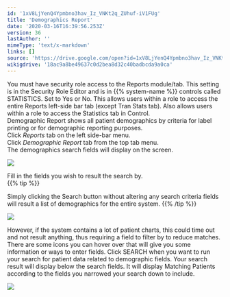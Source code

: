 ```yaml
---
id: '1xV8LjYenQ4Ypmbno3hav_Iz_VNKt2q_ZUhuf-iV1FUg'
title: 'Demographics Report'
date: '2020-03-16T16:39:56.253Z'
version: 36
lastAuthor: ''
mimeType: 'text/x-markdown'
links: []
source: 'https://drive.google.com/open?id=1xV8LjYenQ4Ypmbno3hav_Iz_VNKt2q_ZUhuf-iV1FUg'
wikigdrive: '18ac9a8be49637c0d2bea8d32c40badbcda9a0ca'
---
```

You must have security role access to the Reports module/tab. This setting is in the Security Role Editor and is in {{% system-name %}} controls called STATISTICS. Set to Yes or No. This allows users within a role to access the entire Reports left-side bar tab (except Tran Stats tab). Also allows users within a role to access the Statistics tab in Control.  
Demographic Report shows all patient demographics by criteria for label printing or for demographic reporting purposes.  
Click *Reports* tab on the left side-bar menu.  
Click *Demographic Report* tab from the top tab menu.  
The demographics search fields will display on the screen.

![](../demographics-report.assets/dcb0a391c643f6b7f83593cfcf745393.png)

Fill in the fields you wish to result the search by.  
{{% tip %}}

Simply clicking the Search button without altering any search criteria fields will result a list of demographics for the entire system.
{{% /tip %}}

![](../demographics-report.assets/d2212fa87261c8a3a13f037f867c86c9.png)

However, if the system contains a lot of patient charts, this could time out and not result anything, thus requiring a field to filter by to reduce matches.
There are some icons you can hover over that will give you some information or ways to enter fields.
Click SEARCH when you want to run your search for patient data related to demographic fields.
Your search result will display below the search fields. It will display Matching Patients according to the fields you narrowed your search down to include.

![](../demographics-report.assets/0aa5544f0dd8876a8c18a846e8b46c32.png)

